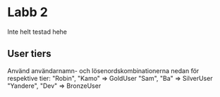 # Labb 2

Inte helt testad hehe

## User tiers

Använd användarnamn- och lösenordskombinationerna nedan för respektive tier:
"Robin", "Kamo" => GoldUser
"Sam", "Ba" => SilverUser
"Yandere", "Dev" => BronzeUser
